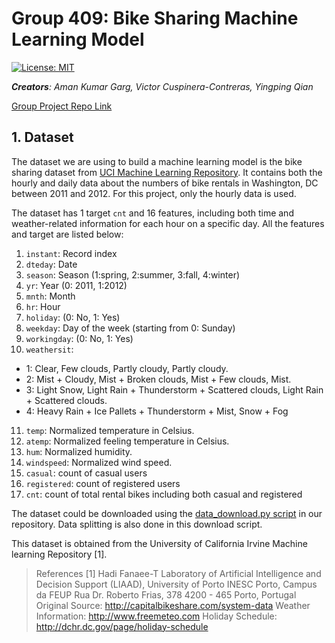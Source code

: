 # Group 409: Bike Sharing Machine Learning Model
[![License: MIT](https://img.shields.io/badge/License-MIT-yellow.svg)](https://opensource.org/licenses/MIT)

*__Creators__: Aman Kumar Garg, Victor Cuspinera-Contreras, Yingping Qian*

[Group Project Repo Link](https://github.com/UBC-MDS/DSCI_522_Group_409)

## 1. Dataset

The dataset we are using to build a machine learning model is the bike sharing dataset from [UCI Machine Learning Repository](https://archive.ics.uci.edu/ml/datasets/bike+sharing+dataset). It contains both the hourly and daily data about the numbers of bike rentals in Washington, DC between 2011 and 2012. For this project, only the hourly data is used.

The dataset has 1 target `cnt` and 16 features, including both time and weather-related information for each hour on a specific day.  All the features and target are listed below:
1. `instant`: Record index
2. `dteday`: Date
3. `season`: Season (1:spring, 2:summer, 3:fall, 4:winter)
4. `yr`: Year (0: 2011, 1:2012)
5. `mnth`: Month 
6. `hr`: Hour
7. `holiday`: (0: No, 1: Yes)
8. `weekday`: Day of the week (starting from 0: Sunday)
9. `workingday`: (0: No, 1: Yes)
10. `weathersit`: 
  - 1: Clear, Few clouds, Partly cloudy, Partly cloudy. 
  - 2: Mist + Cloudy, Mist + Broken clouds, Mist + Few clouds, Mist. 
  - 3: Light Snow, Light Rain + Thunderstorm + Scattered clouds, Light Rain + Scattered clouds. 
  - 4: Heavy Rain + Ice Pallets + Thunderstorm + Mist, Snow + Fog
11. `temp`: Normalized temperature in Celsius.
12. `atemp`: Normalized feeling temperature in Celsius. 
13. `hum`: Normalized humidity.
14. `windspeed`: Normalized wind speed.
15. `casual`: count of casual users
16. `registered`: count of registered users
17. `cnt`: count of total rental bikes including both casual and registered

The dataset could be downloaded using the [data_download.py script](https://github.com/UBC-MDS/DSCI_522_Group_409/blob/master/src/data_download.py) in our repository. Data splitting is also done in this download script.

This dataset is obtained from the University of California Irvine Machine learning Repository [1]. 

> References 
>[1] Hadi Fanaee-T 
> Laboratory of Artificial Intelligence and Decision Support (LIAAD), University of Porto INESC Porto, Campus da FEUP 
Rua Dr. Roberto Frias, 378 4200 - 465 Porto, Portugal 
> Original Source: http://capitalbikeshare.com/system-data 
> Weather Information: http://www.freemeteo.com 
> Holiday Schedule: http://dchr.dc.gov/page/holiday-schedule
